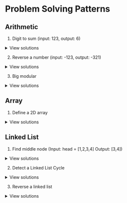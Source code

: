 # Problem Solving Patterns

## Arithmetic

1. Digit to sum (input: 123, output: 6)

<details>
<summary>View solutions</summary>

**Solution 1:**
  
```js
function dititToSum(n) {
  let sum = 0;
  
  for (; n; n = Math.floor(n / 10)) {
    sum += n % 10;
  }
  
  return sum
}
  
digitToSum(123) // 6
```
  
</details>

2. Reverse a number (input: -123, output: -321)

<details>
<summary>View solutions</summary>

**Solution 1**

```js
function reverse(num) {
  let r = 0
    
  for(let i = Math.abs(num); i != 0;) {
    r = r * 10 ;
    r = r + i % 10;
    i = Math.floor(i/10);
  }
    
  return num < 0 ? -r : r
};

reverse(-123) // -321
```

</details>


3. Big modular


<details>
<summary>View solutions</summary>

**Solution 1**

```js
// a ^ b % M

function bigMod (a, b, M) {
    if (b === 0) return 1 % M
    
    let x = bigMod(a, Math.floor(b / 2), M)
    console.log({x1:x})
    x = (x * x) % M
    console.log({x2:x})
    if (b % 2 === 1) x = (x * a) % M
    console.log({x3:x})
    return x
}

console.log(bigMod(2, 5, 7)) // 2 ^ 5 % 7 = 4
console.log(bigMod(2, 100, 7)) // 2 ^ 5 % 7 = 2
```

</details>

## Array

1. Define a 2D array

<details>
<summary>View solutions</summary>

```js
const row = 5
const col = 4
const val = 0
const myGrid = [...Array(row)].map(() => Array(col).fill(val));
```

```
```

</details>

## Linked List

1. Find middle node (Input: head = [1,2,3,4] Output: [3,4])

<details>
<summary>View solutions</summary>

**Solution 1**

```js
function getMiddleNode (head) {
    let fast = head
    let slow = head
    
    while(fast !== null && fast.next !== null) {
        fast = fast.next.next
        slow = slow.next
    }
    
    return slow
}
```

</details>

2. Detect a Linked List Cycle

<details>
<summary>View solutions</summary>

**Solution 1**

```js
function detectLLCycle (head) {
    let fast = head
    let slow = head
    
    while(fast !== null && fast.next !== null && slow !== fast) {
        fast = fast.next.next
        slow = slow.next
    }
    
    if(slow === fast) return true
    return false
}
```

</details>

3. Reverse a linked list

<details>
<summary>View solutions</summary>

**Solution 1**

```js
function reverseLL (head) {
    let curr = head
    let prev = null
    let next = null
    
    while(curr !== null) {
        next = curr.next
        curr.next = prev
        prev = curr
        curr = next
    }
    
    return prev
}
```

</details>
